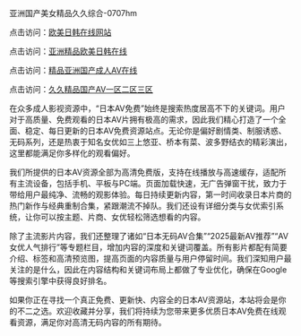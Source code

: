亚洲国产美女精品久久综合-0707hm


点击访问：<a href="https://bsdf-5f5.pages.dev/">欧美日韩在线网站</a>

点击访问：<a href="https://cfad.pages.dev/">亚洲精品欧美日韩在线</a>

点击访问：<a href="https://gfd-5xg.pages.dev/">精品亚洲国产成人AⅤ在线</a>

点击访问：<a href="https://fdhf-454.pages.dev/">久久精品国产AV一区二区三区</a>


在众多成人影视资源中，“日本AV免费”始终是搜索热度居高不下的关键词。用户对于高质量、免费观看的日本AV片拥有极高的需求，因此我们精心打造了一个全面、稳定、每日更新的日本AV免费资源站点。无论你是偏好剧情类、制服诱惑、无码系列，还是热衷于知名女优如三上悠亚、桥本有菜、波多野结衣的精彩演出，这里都能满足你多样化的观看偏好。

我们所提供的日本AV资源全部为高清免费版，支持在线播放与高速缓存，适配所有主流设备，包括手机、平板与PC端。页面加载快速，无广告弹窗干扰，致力于带给用户最纯净、流畅的观影体验。每日持续更新内容，第一时间收录日本片商的热门新作与经典重制合集，紧跟潮流不掉队。我们还设有详细分类与女优索引系统，让你可以按主题、片商、女优轻松筛选想看的内容。

除了主流影片内容，我们还整理了诸如“日本无码AV合集”“2025最新AV推荐”“AV女优人气排行”等专题栏目，增加内容的深度和关键词覆盖。所有影片都配有简要介绍、标签和高清预览图，提高页面的内容质量与用户停留时间。我们深知用户最关注的是什么，因此在内容结构和关键词布局上都做了专业优化，确保在Google等搜索引擎中获得良好排名。

如果你正在寻找一个真正免费、更新快、内容全的日本AV资源站，本站将会是你的不二之选。欢迎收藏并分享，我们将持续为您带来更多优质日本AV免费在线观看资源，满足你对高清无码内容的所有期待。



<span style="display:none;">[Canonical link]( ）</span>
